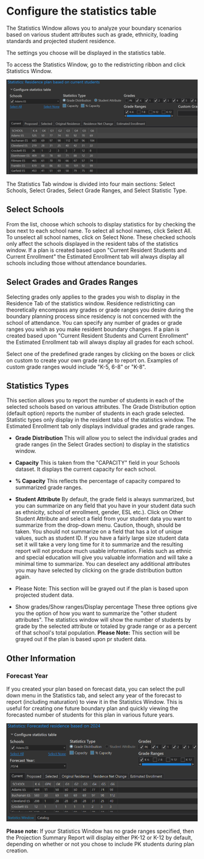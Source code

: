 # Configure the statistics table

The Statistics Window allows you to analyze your boundary scenarios based on various student attributes such as grade, ethnicity, loading standards and projected student residence. 

The settings you choose will be displayed in the statistics table.

To access the Statistics Window, go to the redistricting ribbon and click Statistics Window.

![StatsCurrent](statImages/statsCurrent.png)

The Statistics Tab window is divided into four main sections: Select Schools, Select Grades, Select Grade Ranges, and Select Statistic Type.  

## Select Schools

From the list, choose which schools to display statistics for by checking the box next to each school name.  To select all school names, click Select All.  To unselect all school names, click on Select None. These checked schools only affect the schools displayed in the resident tabs of the statistics window. If a plan is created based upon "Current Resident Students and Current Enrollment" the Estimated Enrollment tab will always display all schools including those without attendance boundaries.

## Select Grades and Grades Ranges

Selecting grades only applies to the grades you wish to display in the Residence Tab of the statistics window. Residence  redistricting can theoretically encompass any grades or grade ranges you desire during the boundary planning process since residency is not concerned with the school of attendance. You can specify any number of grades or grade ranges you wish as you make resident boundary changes. If a plan is created based upon "Current Resident Students and Current Enrollment" the Estimated Enrollment tab will always display all grades for each school. 

Select one of the predefined grade ranges by clicking on the boxes or click on custom to create your own grade range to report on. Examples of custom grade ranges would include "K-5, 6-8" or "K-8".

## Statistics Types
This section allows you to report the number of students in each of the selected schools based on various attributes.  The Grade Distribution option (default option) reports the number of students in each grade selected. Statistic types only display in the resident tabs of the statistics window. The Estimated Enrollment tab only displays individual grades and grade ranges.

* __Grade Distribution__
This will allow you to select the individual grades and grade ranges (in the Select Grades section) to display in the statistics window.

* __Capacity__
This is taken from the "CAPACITY" field in your Schools dataset.  It displays the current capacity for each school.

* __% Capacity__
This reflects the percentage of capacity compared to summarized grade ranges.

* __Student Attribute__
By default, the grade field is always summarized, but you can summarize on any field that you have in your student data such as ethnicity, school of enrollment, gender, ESL etc.).  Click on Other Student Attribute and select a field from your student data you want to summarize from the drop-down menu. Caution, though, should be taken.  You should not summarize on a field that has a lot of unique values, such as student ID.  If you have a fairly large size student data set it will take a very long time for it to summarize and the resulting report will not produce much usable information.  Fields such as ethnic and special education will give you valuable information and will take a minimal time to summarize.  You can deselect any additional attributes you may have selected by clicking on the grade distribution button again.  
 * Please Note: This section will be grayed out if the plan is based upon projected student data.
 * Show grades/Show ranges/Display percentage
   These three options give you the option of how you want to summarize the "other student attributes". The statistics window    will show the number of students by grade by the selected attribute or totaled by grade range or as a percent of that          school's total population.
   __Please Note:__ This section will be grayed out if the plan is based upon pr student data.

## Other Information

### Forecast Year

If you created your plan based on forecast data, you can select the pull down menu in the Statistics tab, and select any year of the forecast to report (including maturation) to view it in the Statistics Window.  This is useful for creating one future boundary plan and quickly viewing the forecasted number of students for this plan in various future years.

![forecastPlan](../createPlan/planImages/forecastPlan.png)

**Please note:** If your Statistics Window has no grade ranges specified, then the Projection Summary Report will display either PK-12 or K-12 by default, depending on whether or not you chose to include PK students during plan creation.
